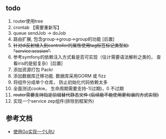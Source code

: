 ## todo ##
 1. router使用tree
 2. crontab 【需要重新写】
 4. queue sendJob -> doJob
 6. 路由扩展, 包含group->group->group的功能 [后置]
 7. ~~针对di反射植入到controller的属性使用tag标签标记类型如: "service:session".~~
 8. 参考symfony的依赖注入方式看是否可实现（估计需要语法解析之类的， 查看iris的是挺复杂）[后置]
 10. 添加资源打包 Packr [](github.com/gobuffalo/packr)
 11. 添加数据库迁移功能. 数据库采用GORM 或 fizz 
 14. 将组件分成单个仓库， 防止初始化代码依赖太多
 15. 全面测试cookie， 生命周期需要支持-1(过期)，0 不过期
 16. ~~router需要支持指定前缀替代静态文件 (后续能不能使用更和谐的方式实现)~~
 17. 实现一个service zep组件(排除到框架外)
## 参考文档  ##
 - [使用Go实现一个LRU](https://www.jianshu.com/p/970f1a8dd9cf) 

